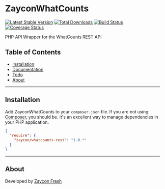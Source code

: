 # ZayconWhatCounts

[![Latest Stable Version](https://poser.pugx.org/zaycon/whatcounts-rest/v/stable)](https://packagist.org/packages/zaycon/whatcounts-rest)
[![Total Downloads](https://poser.pugx.org/zaycon/whatcounts-rest/downloads)](https://packagist.org/packages/zaycon/whatcounts-rest)
[![Build Status](https://travis-ci.org/ZayconFoods/whatcounts-rest.svg?branch=master)](https://travis-ci.org/ZayconFoods/whatcounts-rest)
[![Coverage Status](https://coveralls.io/repos/github/ZayconFoods/whatcounts-rest/badge.svg?branch=master)](https://coveralls.io/github/ZayconFoods/whatcounts-rest?branch=master)

PHP API Wrapper for the WhatCounts REST API

## Table of Contents
* [Installation](#install)
* [Documentation](#documentation)
* [Todo](#todo)
* [About](#about)

----
## <a name="install"></a>Installation

Add ZayconWhatCounts to your `composer.json` file. If you are not using [Composer](http://getcomposer.org), you should be. It's an excellent way to manage dependencies in your PHP application.

```json
{
  "require": {
    "zaycon/whatcounts-rest": "1.0.*"
  }
}
```

----
## <a name="about"></a>About
Developed by [Zaycon Fresh](https://www.zayconfresh.com)


